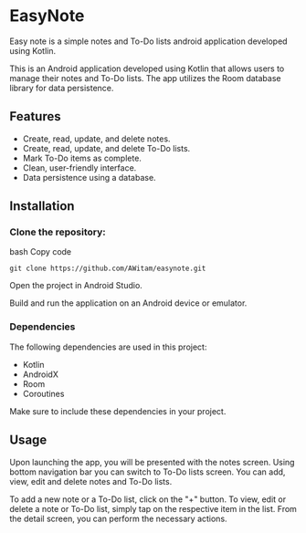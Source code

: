 # EasyNote

Easy note is a simple notes and To-Do lists android application developed using Kotlin.

This is an Android application developed using Kotlin that allows users to manage their notes and To-Do lists. The app utilizes the Room database library for data persistence.

  

## Features

* Create, read, update, and delete notes.
* Create, read, update, and delete To-Do lists.
* Mark To-Do items as complete.
* Clean, user-friendly interface.
* Data persistence using a database.

  

## Installation

### Clone the repository:

bash
Copy code

```git clone https://github.com/AWitam/easynote.git```


Open the project in Android Studio.

  

Build and run the application on an Android device or emulator.

  

### Dependencies

The following dependencies are used in this project:

* Kotlin
* AndroidX
* Room
* Coroutines

Make sure to include these dependencies in your project.


## Usage

Upon launching the app, you will be presented with the notes screen. Using bottom navigation bar you can switch to To-Do lists screen. You can add, view, edit and delete notes and To-Do lists.

  

To add a new note or a To-Do list, click on the "+" button.
To view, edit or delete a note or To-Do list, simply tap on the respective item in the list. From the detail screen, you can perform the necessary actions.
